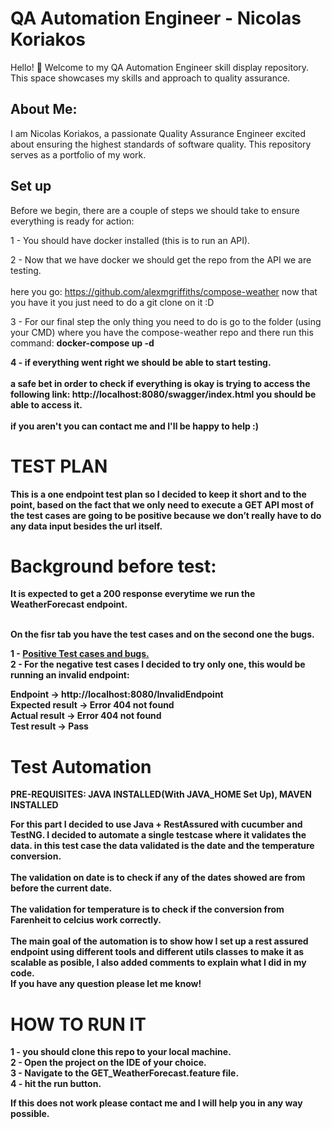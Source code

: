 # QA Automation Engineer - Nicolas Koriakos

Hello! 👋 Welcome to my QA Automation Engineer skill display repository. This space showcases my skills and approach to quality assurance.

## About Me:

I am Nicolas Koriakos, a passionate Quality Assurance Engineer excited about ensuring the highest standards of software quality. This repository serves as a portfolio of my work.


## Set up

Before we begin, there are a couple of steps we should take to ensure everything is ready for action:

1 - You should have docker installed (this is to run an API).

2 - Now that we have docker we should get the repo from the API we are testing.<br><br>
here you go: https://github.com/alexmgriffiths/compose-weather  now that you have it you just need to do a git clone on it :D

3 - For our final step the only thing you need to do is go to the folder (using your CMD) where you have the compose-weather repo and there run this command: <b> docker-compose up -d <b>

4 - if everything went right we should be able to start testing. <br><br>
a safe bet in order to check if everything is okay is trying to access the following link: http://localhost:8080/swagger/index.html you should be able to access it. <br><br>
if you aren't you can contact me and I'll be happy to help :)

# TEST PLAN

This is a one endpoint test plan so I decided to keep it short and to the point, based on the fact that we only need to execute a GET API most of the test cases are going to be positive because we don’t really have to do any data input besides the url itself.

# Background before test: 
It is expected to get a 200 response everytime we run the WeatherForecast endpoint.

<br>
On the fisr tab you have the test cases and on the second one the bugs.

 1 - <a href="https://docs.google.com/spreadsheets/d/1NO5AxRx33iBmbPRH-ndFqp2hico77aRNwyJrw28p6tU/edit#gid=0" target="_blank">Positive Test cases and bugs.</a> <br>
 2 - For the negative test cases I decided to try only one, this would be running an invalid endpoint: <br>

Endpoint -> http://localhost:8080/InvalidEndpoint <br>
Expected result -> Error 404 not found <br>
Actual result -> Error 404 not found <br>
Test result -> Pass <br>

# Test Automation

PRE-REQUISITES: JAVA INSTALLED(With JAVA_HOME Set Up), MAVEN INSTALLED

For this part I decided to use Java + RestAssured with cucumber and TestNG.
I decided to automate a single testcase where it validates the data. in this test case the data validated is the date and the temperature conversion.<br><br>
The validation on date is to check if any of the dates showed are from before the current date.<br><br>
The validation for temperature is to check if the conversion from Farenheit to celcius work correctly.<br><br>
The main goal of the automation is to show how I set up a rest assured endpoint using different tools and different utils classes to make it as scalable as posible, I also added comments to explain what I did in my code.<br>
If you have any question please let me know!

# HOW TO RUN IT

1 - you should clone this repo to your local machine. <br>
2 - Open the project on the IDE of your choice. <br>
3 - Navigate to the GET_WeatherForecast.feature file. <br>
4 - hit the run button. <br>

If this does not work please contact me and I will help you in any way possible.


